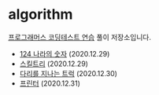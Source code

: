 # algorithm

[프로그래머스 코딩테스트 연습](https://programmers.co.kr/learn/challenges) 풀이 저장소입니다.

-   [124 나라의 숫자](https://programmers.co.kr/learn/courses/30/lessons/12899) (2020.12.29)
-   [스킬트리](https://programmers.co.kr/learn/courses/30/lessons/49993) (2020.12.29)
-   [다리를 지나는 트럭](https://programmers.co.kr/learn/courses/30/lessons/42583) (2020.12.30)
-   [프린터](https://programmers.co.kr/learn/courses/30/lessons/42587) (2020.12.31)
